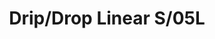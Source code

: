 ---
title: Drip/Drop Linear S/05L
image_primary: img/Drip-Lineal-5L.jpg
description: "Until%20now%2C%20all%20of%20the%20Drip%20and%20Drop%20pendant%20lamps%20fell%20in%20circular%20cascades.%20On%20this%20occasion%2C%20we%20are%20increasing%20the%20possibilities%20by%20adding%20to%20the%20collection%20a%20multiple%20linear%20suspension%20arrangements%21%0A%0A%0A%0A"
designer: Christophe Mathieu
image_thumb: img/drop-s01l-1.jpg
href: https://www.bover.es/en/lamp/drip-drop-linear-s-05l/
tags: 
  - bover
  - Ceiling
  - Indoor
  - New
  - Pendant
  - Table
  - Wall
  - Floor
  - indoor-lamps
category: indoor-lamps
subtitle: 
manufacturer: Bover
slug: /manufacturers/bover/indoor-lamps/christophe-mathieu-drip-drop-linear-s-05-l
---